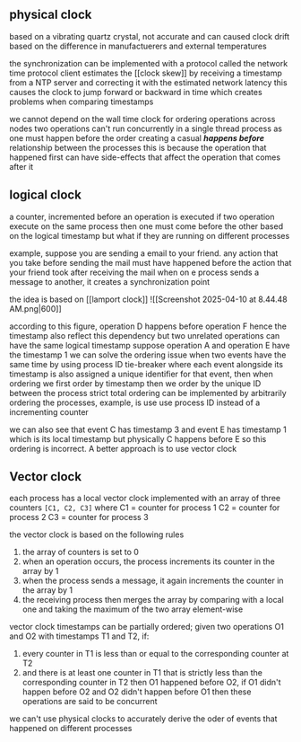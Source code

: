 ## physical clock 
based on a vibrating quartz crystal, not accurate and can caused clock drift based on the difference in manufactuerers and external temperatures

the synchronization can be implemented with a protocol called the network time protocol
client estimates the [[clock skew]]  by receiving a timestamp from a NTP server and correcting it with the estimated network latency
this causes the clock to jump forward or backward in time which creates problems when comparing timestamps

we cannot depend on the wall time clock for ordering operations across nodes
two operations can't run concurrently in a single thread process as one must happen before the order creating a casual ***happens before*** relationship between the processes
this is because the operation that happened first can have side-effects that affect the operation that comes after it

## logical clock 
a counter, incremented before an operation is executed 
if two operation execute on the same process then one must come before the other based on the logical timestamp
but what if they are running on different processes 

example, suppose you are sending a email to your friend. 
any action that you take before sending the mail must have happened before the action that your friend took after receiving the mail 
when on e process sends a message to another, it creates a synchronization point

the idea is based on [[lamport clock]]
![[Screenshot 2025-04-10 at 8.44.48 AM.png|600]]

according to this figure, 
operation D happens before operation F hence the timestamp also reflect this dependency
but two unrelated operations can have the same logical timestamp suppose operation A and operation E have the timestamp 1
we can solve the ordering issue when two events have the same time by using process ID tie-breaker where each event alongside its timestamp is also assigned a unique identifier for that event, then when ordering we first order by timestamp then we order by the unique ID between the process
strict total ordering can be implemented by arbitrarily ordering the processes, example, is use use process ID instead of a incrementing counter


we can also see that event C has timestamp 3 and event E has timestamp 1 which is its local timestamp but physically C happens before E so this ordering is incorrect. A better approach is to use vector clock

## Vector clock
each process has a local vector clock implemented with an array of three counters 
`[C1, C2, C3]` 
where C1 = counter for process 1
	      C2 = counter for process 2
	      C3 = counter for process 3

the vector clock is based on the following rules
1. the array of counters is set to 0 
2. when an operation occurs, the process increments its counter in the array by 1
3. when the process sends a message, it again increments the counter in the array by 1
4. the receiving process then merges the array by comparing with a local one and taking the maximum of the two array element-wise

vector clock timestamps can be partially ordered; given two operations O1 and O2 with timestamps T1 and T2, if:
1. every counter in T1 is less than or equal to the corresponding counter at T2
2. and there is at least one counter in T1 that is strictly less than the corresponding counter in T2
then O1 happened before O2, if O1 didn't happen before O2 and O2 didn't happen before O1 then these operations are said to be concurrent

we can't use physical clocks to accurately derive the oder of events that happened on different processes

